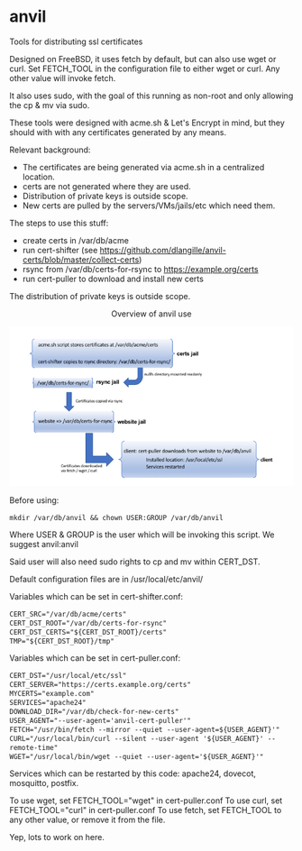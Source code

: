 # anvil

Tools for distributing ssl certificates

Designed on FreeBSD, it uses fetch by default, but can also use wget or curl.
Set FETCH_TOOL in the configuration file to either wget or curl. Any other
value will invoke fetch.

It also uses sudo, with the goal of this running as non-root and only allowing the cp & mv via sudo.

These tools were designed with acme.sh & Let's Encrypt in mind, but they
should with with any certificates generated by any means.

Relevant background:

* The certificates are being generated via acme.sh in a centralized location.
* certs are not generated where they are used.
* Distribution of private keys is outside scope.
* New certs are pulled by the servers/VMs/jails/etc which need them.

The steps to use this stuff:

* create certs in /var/db/acme
* run cert-shifter (see https://github.com/dlangille/anvil-certs/blob/master/collect-certs)
* rsync from /var/db/certs-for-rsync to https://example.org/certs
* run cert-puller to download and install new certs

The distribution of private keys is outside scope.

<p align="center">Overview of anvil use</p>
<img src ="https://github.com/dlangille/anvil/blob/master/images/anvil-overiew.png?raw=true" title="Overview of anvil use" alt="Overview of anvil use"/>


Before using: 

```
mkdir /var/db/anvil && chown USER:GROUP /var/db/anvil
```

Where USER & GROUP is the user which will be invoking this script. We
suggest anvil:anvil

Said user will also need sudo rights to cp and mv within CERT_DST.

Default configuration files are in /usr/local/etc/anvil/

Variables which can be set in cert-shifter.conf:

```
CERT_SRC="/var/db/acme/certs"
CERT_DST_ROOT="/var/db/certs-for-rsync"
CERT_DST_CERTS="${CERT_DST_ROOT}/certs"
TMP="${CERT_DST_ROOT}/tmp"
```

Variables which can be set in cert-puller.conf:

```
CERT_DST="/usr/local/etc/ssl"
CERT_SERVER="https://certs.example.org/certs"
MYCERTS="example.com"
SERVICES="apache24"
DOWNLOAD_DIR="/var/db/check-for-new-certs"
USER_AGENT="--user-agent='anvil-cert-puller'"
FETCH="/usr/bin/fetch --mirror --quiet --user-agent=${USER_AGENT}'"
CURL="/usr/local/bin/curl --silent --user-agent '${USER_AGENT}' --remote-time"
WGET="/usr/local/bin/wget --quiet --user-agent='${USER_AGENT}'"

```

Services which can be restarted by this code: apache24, dovecot, mosquitto, postfix.

To use wget, set FETCH_TOOL="wget" in cert-puller.conf
To use curl, set FETCH_TOOL="curl" in cert-puller.conf
To use fetch, set FETCH_TOOL to any other value, or remove it from the file.

Yep, lots to work on here.
